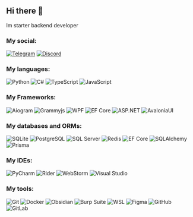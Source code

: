 ## Hi there 👋
Im starter backend developer

### My social:
[![Telegram](https://img.shields.io/badge/Telegram-2CA5E0?style=flat&logo=telegram&logoColor=white)](https://t.me/rtyt3000) 
[![Discord](https://img.shields.io/badge/Discord-7289DA?style=flat&logo=discord&logoColor=white)](https://discord.com/users/707119132499378228)

### My languages:
![Python](https://img.shields.io/badge/-Python-3776AB?style=flat&logo=python&logoColor=white)
![C#](https://img.shields.io/badge/-C%23-239120?style=flat&logo=dotnet&logoColor=white)
![TypeScript](https://img.shields.io/badge/-TypeScript-007ACC?style=flat&logo=typescript&logoColor=white)
![JavaScript](https://img.shields.io/badge/-JavaScript-F7DF1E?style=flat&logo=javascript&logoColor=black)

### My Frameworks:
![Aiogram](https://img.shields.io/badge/-Aiogram-2CA5E0?style=flat&logo=telegram&logoColor=white)
![Grammyjs](https://img.shields.io/badge/-Grammyjs-2CA5E0?style=flat&logo=telegram&logoColor=white)
![WPF](https://img.shields.io/badge/-WPF-512BD4?style=flat&logo=.NET&logoColor=white)
![EF Core](https://img.shields.io/badge/-EF%20Core-512BD4?style=flat&logo=dotnet&logoColor=white)
![ASP.NET](https://img.shields.io/badge/-ASP.NET-512BD4?style=flat&logo=dotnet&logoColor=white)
![AvaloniaUI](https://img.shields.io/badge/-AvaloniaUI-512BD4?style=flat&logo=.NET&logoColor=white)

### My databases and ORMs:
![SQLite](https://img.shields.io/badge/-SQLite-003B57?style=flat&logo=sqlite&logoColor=white)
![PostgreSQL](https://img.shields.io/badge/-PostgreSQL-336791?style=flat&logo=postgresql&logoColor=white)
![SQL Server](https://img.shields.io/badge/-SQL%20Server-CC2927?style=flat&logo=linuxserver&logoColor=white)
![Redis](https://img.shields.io/badge/-Redis-DC382D?style=flat&logo=redis&logoColor=white)
![EF Core](https://img.shields.io/badge/-EF%20Core-512BD4?style=flat&logo=dotnet&logoColor=white)
![SQLAlchemy](https://img.shields.io/badge/-SQLAlchemy-333?style=flat&logo=sqlalchemy&logoColor=white)
![Prisma](https://img.shields.io/badge/-Prisma-2D3748?style=flat&logo=prisma&logoColor=white)

### My IDEs:
![PyCharm](https://img.shields.io/badge/-PyCharm-000000?style=flat&logo=pycharm&logoColor=white)
![Rider](https://img.shields.io/badge/-Rider-000000?style=flat&logo=rider&logoColor=white)
![WebStorm](https://img.shields.io/badge/-WebStorm-000000?style=flat&logo=webstorm&logoColor=white)
![Visual Studio](https://img.shields.io/badge/-Visual%20Studio-5C2D91?style=flat&logo=dotnet&logoColor=white)

### My tools:
![Git](https://img.shields.io/badge/-Git-F05032?style=flat&logo=git&logoColor=white)
![Docker](https://img.shields.io/badge/-Docker-2496ED?style=flat&logo=docker&logoColor=white)
![Obsidian](https://img.shields.io/badge/-Obsidian-303030?style=flat&logo=obsidian&logoColor=white)
![Burp Suite](https://img.shields.io/badge/-Burp%20Suite-FF3A00?style=flat&logo=burpsuite&logoColor=white)
![WSL](https://img.shields.io/badge/-WSL-000000?style=flat&logo=kali-linux&logoColor=white)
![Figma](https://img.shields.io/badge/-Figma-F24E1E?style=flat&logo=figma&logoColor=white)
![GitHub](https://img.shields.io/badge/-GitHub-181717?style=flat&logo=github&logoColor=white)
![GitLab](https://img.shields.io/badge/-GitLab-FCA121?style=flat&logo=gitlab&logoColor=white)